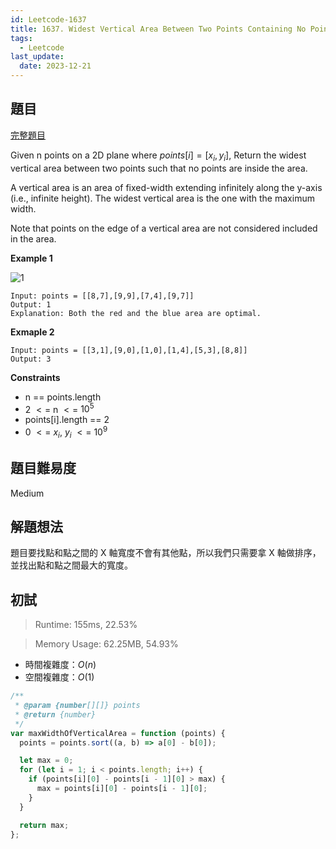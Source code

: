 ```yaml
---
id: Leetcode-1637
title: 1637. Widest Vertical Area Between Two Points Containing No Points
tags:
  - Leetcode
last_update:
  date: 2023-12-21
---
```


## 題目

[完整題目](https://leetcode.com/problems/widest-vertical-area-between-two-points-containing-no-points/)

Given n points on a 2D plane where $points[i] = [x_i, y_i]$, Return the widest vertical area between two points such that no points are inside the area.

A vertical area is an area of fixed-width extending infinitely along the y-axis (i.e., infinite height). The widest vertical area is the one with the maximum width.

Note that points on the edge of a vertical area are not considered included in the area.

**Example 1**

![1](/img/tutorial/Leetcode/1637/1.png)

```
Input: points = [[8,7],[9,9],[7,4],[9,7]]
Output: 1
Explanation: Both the red and the blue area are optimal.
```

**Exmaple 2**

```
Input: points = [[3,1],[9,0],[1,0],[1,4],[5,3],[8,8]]
Output: 3
```

**Constraints**

- n == points.length
- 2 $<=$ n $<=$ $10^5$
- points[i].length == 2
- 0 $<=$ $x_i$, $y_i$ $<=$ $10^9$

## 題目難易度

Medium

## 解題想法

題目要找點和點之間的 X 軸寬度不會有其他點，所以我們只需要拿 X 軸做排序，並找出點和點之間最大的寬度。

## 初試

> Runtime: 155ms, 22.53%

> Memory Usage: 62.25MB, 54.93%

- 時間複雜度：$O(n)$
- 空間複雜度：$O(1)$

```javascript
/**
 * @param {number[][]} points
 * @return {number}
 */
var maxWidthOfVerticalArea = function (points) {
  points = points.sort((a, b) => a[0] - b[0]);

  let max = 0;
  for (let i = 1; i < points.length; i++) {
    if (points[i][0] - points[i - 1][0] > max) {
      max = points[i][0] - points[i - 1][0];
    }
  }

  return max;
};
```
